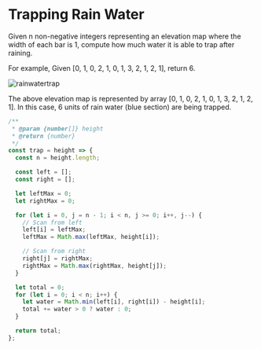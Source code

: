 # Trapping Rain Water

Given n non-negative integers representing an elevation map where the width of each bar is 1, compute how much water it is able to trap after raining.

For example,
Given [0, 1, 0, 2, 1, 0, 1, 3, 2, 1, 2, 1], return 6.

![rainwatertrap](https://user-images.githubusercontent.com/565300/36057813-8a5c75a2-0dc8-11e8-8870-c9b965a9ccac.png)

The above elevation map is represented by array [0, 1, 0, 2, 1, 0, 1, 3, 2, 1, 2, 1]. In this case, 6 units of rain water (blue section) are being trapped.

```javascript
/**
 * @param {number[]} height
 * @return {number}
 */
const trap = height => {
  const n = height.length;

  const left = [];
  const right = [];

  let leftMax = 0;
  let rightMax = 0;

  for (let i = 0, j = n - 1; i < n, j >= 0; i++, j--) {
    // Scan from left
    left[i] = leftMax;
    leftMax = Math.max(leftMax, height[i]);

    // Scan from right
    right[j] = rightMax;
    rightMax = Math.max(rightMax, height[j]);
  }

  let total = 0;
  for (let i = 0; i < n; i++) {
    let water = Math.min(left[i], right[i]) - height[i];
    total += water > 0 ? water : 0;
  }

  return total;
};
```
